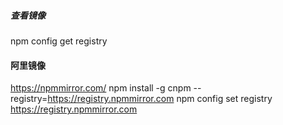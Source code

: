 ##### 查看镜像
npm config get registry


#### 阿里镜像
https://npmmirror.com/
npm install -g cnpm --registry=https://registry.npmmirror.com
npm config set registry https://registry.npmmirror.com